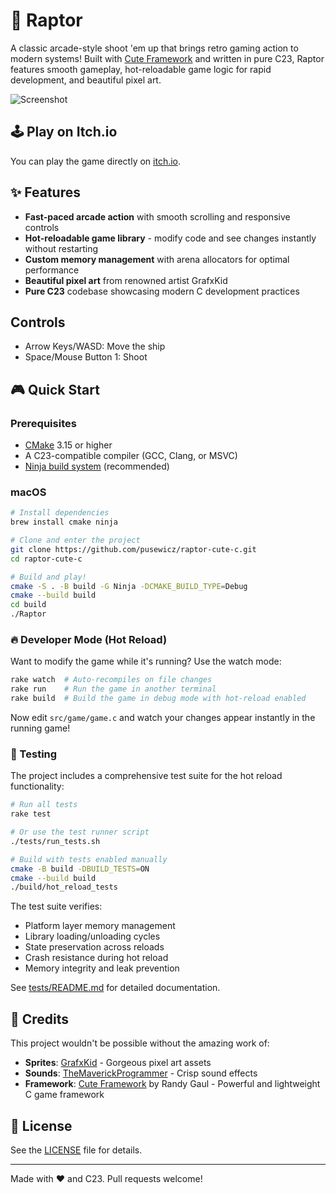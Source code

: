 # 🚀 Raptor

A classic arcade-style shoot 'em up that brings retro gaming action to modern systems! Built with [Cute Framework](https://github.com/RandyGaul/cute_framework) and written in pure C23, Raptor features smooth gameplay, hot-reloadable game logic for rapid development, and beautiful pixel art.

![Screenshot](./assets/screenshot.gif)

## 🕹️ Play on Itch.io

You can play the game directly on [itch.io](https://itch.io/embed-upload/15297409?color=333333).

## ✨ Features

- **Fast-paced arcade action** with smooth scrolling and responsive controls
- **Hot-reloadable game library** - modify code and see changes instantly without restarting
- **Custom memory management** with arena allocators for optimal performance
- **Beautiful pixel art** from renowned artist GrafxKid
- **Pure C23** codebase showcasing modern C development practices

## Controls

- Arrow Keys/WASD: Move the ship
- Space/Mouse Button 1: Shoot

## 🎮 Quick Start

### Prerequisites

- [CMake](https://cmake.org/) 3.15 or higher
- A C23-compatible compiler (GCC, Clang, or MSVC)
- [Ninja build system](https://ninja-build.org/) (recommended)

### macOS

```sh
# Install dependencies
brew install cmake ninja

# Clone and enter the project
git clone https://github.com/pusewicz/raptor-cute-c.git
cd raptor-cute-c

# Build and play!
cmake -S . -B build -G Ninja -DCMAKE_BUILD_TYPE=Debug
cmake --build build
cd build
./Raptor
```

### 🔥 Developer Mode (Hot Reload)

Want to modify the game while it's running? Use the watch mode:

```sh
rake watch  # Auto-recompiles on file changes
rake run    # Run the game in another terminal
rake build  # Build the game in debug mode with hot-reload enabled
```

Now edit `src/game/game.c` and watch your changes appear instantly in the running game!

### 🧪 Testing

The project includes a comprehensive test suite for the hot reload functionality:

```sh
# Run all tests
rake test

# Or use the test runner script
./tests/run_tests.sh

# Build with tests enabled manually
cmake -B build -DBUILD_TESTS=ON
cmake --build build
./build/hot_reload_tests
```

The test suite verifies:
- Platform layer memory management
- Library loading/unloading cycles
- State preservation across reloads
- Crash resistance during hot reload
- Memory integrity and leak prevention

See [tests/README.md](tests/README.md) for detailed documentation.

## 🙏 Credits

This project wouldn't be possible without the amazing work of:

- **Sprites**: [GrafxKid](https://grafxkid.itch.io) - Gorgeous pixel art assets
- **Sounds**: [TheMaverickProgrammer](https://github.com/TheMaverickProgrammer) - Crisp sound effects
- **Framework**: [Cute Framework](https://github.com/RandyGaul/cute_framework) by Randy Gaul - Powerful and lightweight C game framework

## 📝 License

See the [LICENSE](LICENSE) file for details.

---

Made with ❤️ and C23. Pull requests welcome!


